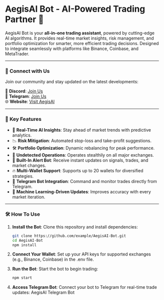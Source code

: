 # AegisAI Bot - AI-Powered Trading Partner 🚀

AegisAI Bot is your **all-in-one trading assistant**, powered by cutting-edge AI algorithms. It provides real-time market insights, risk management, and portfolio optimization for smarter, more efficient trading decisions. Designed to integrate seamlessly with platforms like Binance, Coinbase, and MetaTrader.

---

### 📲 **Connect with Us**
Join our community and stay updated on the latest developments:

👾 **Discord**: [Join Us](https://discord.gg/example)  
📩 **Telegram**: [Join Us](https://t.me/AegisAIBot)  
🌐 **Website**: [Visit AegisAI](https://aegisai.dev)  

---

### 🌟 **Key Features**
- 🔮 **Real-Time AI Insights**: Stay ahead of market trends with predictive analytics.
- 📉 **Risk Mitigation**: Automated stop-loss and take-profit suggestions.
- 🛠 **Portfolio Optimization**: Dynamic rebalancing for peak performance.
- 🫧 **Undetected Operations**: Operates stealthily on all major exchanges.
- 💬 **Built-In Alert Bot**: Receive instant updates on signals, trades, and market changes.
- 🔥 **Multi-Wallet Support**: Supports up to 20 wallets for diversified strategies.
- 🤖 **Telegram Bot Integration**: Command and monitor trades directly from Telegram.
- 🧠 **Machine Learning-Driven Updates**: Improves accuracy with every market iteration.

---

### 🛠 **How To Use**
1. **Install the Bot**:
   Clone this repository and install dependencies:
   ```bash
   git clone https://github.com/example/AegisAI-Bot.git
   cd AegisAI-Bot
   npm install

2. **Connect Your Wallet**:
   Set up your API keys for supported exchanges (e.g., Binance, Coinbase) in the .env file.

3. **Run the Bot**:
   Start the bot to begin trading:
   ```bash
   npm start

4. **Access Telegram Bot**:
Connect your bot to Telegram for real-time trade updates: AegisAI Telegram Bot

